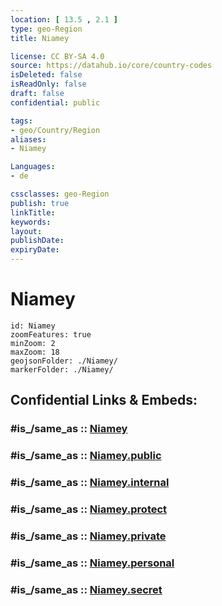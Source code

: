 ```yaml
---
location: [ 13.5 , 2.1 ] 
type: geo-Region
title: Niamey

license: CC BY-SA 4.0
source: https://datahub.io/core/country-codes
isDeleted: false
isReadOnly: false
draft: false
confidential: public

tags:
- geo/Country/Region
aliases:
- Niamey

Languages:
- de

cssclasses: geo-Region
publish: true
linkTitle: 
keywords: 
layout: 
publishDate: 
expiryDate: 
---
```


# Niamey

```leaflet
id: Niamey
zoomFeatures: true 
minZoom: 2 
maxZoom: 18
geojsonFolder: ./Niamey/
markerFolder: ./Niamey/
```


## Confidential Links & Embeds: 

### #is_/same_as :: [Niamey](/_Standards/Earth/Continent/Africa/Africa~Central/Niger/Regions~Niger/Niamey.md) 

### #is_/same_as :: [Niamey.public](/_public/Earth/Continent/Africa/Africa~Central/Niger/Regions~Niger/Niamey.public.md) 

### #is_/same_as :: [Niamey.internal](/_internal/Earth/Continent/Africa/Africa~Central/Niger/Regions~Niger/Niamey.internal.md) 

### #is_/same_as :: [Niamey.protect](/_protect/Earth/Continent/Africa/Africa~Central/Niger/Regions~Niger/Niamey.protect.md) 

### #is_/same_as :: [Niamey.private](/_private/Earth/Continent/Africa/Africa~Central/Niger/Regions~Niger/Niamey.private.md) 

### #is_/same_as :: [Niamey.personal](/_personal/Earth/Continent/Africa/Africa~Central/Niger/Regions~Niger/Niamey.personal.md) 

### #is_/same_as :: [Niamey.secret](/_secret/Earth/Continent/Africa/Africa~Central/Niger/Regions~Niger/Niamey.secret.md)

